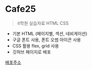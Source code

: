 # Cafe25

>it학원 실습자료 HTML CSS

- 기본 HTML (페이지별, 섹션, 네비게이션)
- 구글 폰트 사용, 폰트 오썸 아이콘 사용
- CSS 활용 flex, grid 사용
- 깃허브 페이지로 배포

[배포주소](https://ha3226.github.io/Cafe25/)